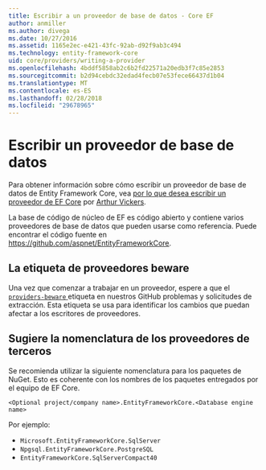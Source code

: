 ```yaml
---
title: Escribir a un proveedor de base de datos - Core EF
author: anmiller
ms.author: divega
ms.date: 10/27/2016
ms.assetid: 1165e2ec-e421-43fc-92ab-d92f9ab3c494
ms.technology: entity-framework-core
uid: core/providers/writing-a-provider
ms.openlocfilehash: 4bddf5858ab2c6b2fd22571a20edb3f7c85e2853
ms.sourcegitcommit: b2d94cebdc32edad4fecb07e53fece66437d1b04
ms.translationtype: MT
ms.contentlocale: es-ES
ms.lasthandoff: 02/28/2018
ms.locfileid: "29678965"
---
```

# <a name="writing-a-database-provider"></a>Escribir un proveedor de base de datos

Para obtener información sobre cómo escribir un proveedor de base de datos de Entity Framework Core, vea [por lo que desea escribir un proveedor de EF Core](https://blog.oneunicorn.com/2016/11/11/so-you-want-to-write-an-ef-core-provider/) por [Arthur Vickers](https://github.com/ajcvickers).

La base de código de núcleo de EF es código abierto y contiene varios proveedores de base de datos que pueden usarse como referencia. Puede encontrar el código fuente en https://github.com/aspnet/EntityFrameworkCore.

## <a name="the-providers-beware-label"></a>La etiqueta de proveedores beware

Una vez que comenzar a trabajar en un proveedor, espere a que el [ `providers-beware` ](https://github.com/aspnet/EntityFrameworkCore/labels/providers-beware) etiqueta en nuestros GitHub problemas y solicitudes de extracción. Esta etiqueta se usa para identificar los cambios que puedan afectar a los escritores de proveedores.

## <a name="suggested-naming-of-third-party-providers"></a>Sugiere la nomenclatura de los proveedores de terceros

Se recomienda utilizar la siguiente nomenclatura para los paquetes de NuGet. Esto es coherente con los nombres de los paquetes entregados por el equipo de EF Core.

`<Optional project/company name>.EntityFrameworkCore.<Database engine name>`

Por ejemplo:
* `Microsoft.EntityFrameworkCore.SqlServer`
* `Npgsql.EntityFrameworkCore.PostgreSQL`
* `EntityFrameworkCore.SqlServerCompact40`
